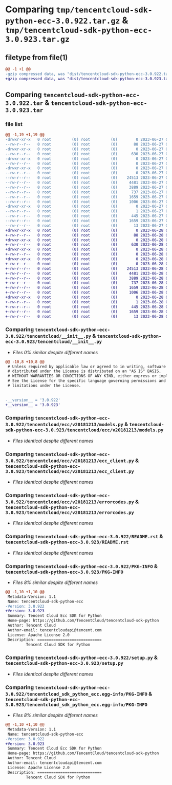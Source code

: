 # Comparing `tmp/tencentcloud-sdk-python-ecc-3.0.922.tar.gz` & `tmp/tencentcloud-sdk-python-ecc-3.0.923.tar.gz`

## filetype from file(1)

```diff
@@ -1 +1 @@
-gzip compressed data, was "dist/tencentcloud-sdk-python-ecc-3.0.922.tar", last modified: Tue Jun 27 00:23:53 2023, max compression
+gzip compressed data, was "dist/tencentcloud-sdk-python-ecc-3.0.923.tar", last modified: Wed Jun 28 00:26:05 2023, max compression
```

## Comparing `tencentcloud-sdk-python-ecc-3.0.922.tar` & `tencentcloud-sdk-python-ecc-3.0.923.tar`

### file list

```diff
@@ -1,19 +1,19 @@
-drwxr-xr-x   0 root         (0) root         (0)        0 2023-06-27 00:23:53.000000 tencentcloud-sdk-python-ecc-3.0.922/
--rw-r--r--   0 root         (0) root         (0)       88 2023-06-27 00:23:53.000000 tencentcloud-sdk-python-ecc-3.0.922/setup.cfg
-drwxr-xr-x   0 root         (0) root         (0)        0 2023-06-27 00:23:53.000000 tencentcloud-sdk-python-ecc-3.0.922/tencentcloud/
--rw-r--r--   0 root         (0) root         (0)      630 2023-06-27 00:23:53.000000 tencentcloud-sdk-python-ecc-3.0.922/tencentcloud/__init__.py
-drwxr-xr-x   0 root         (0) root         (0)        0 2023-06-27 00:23:53.000000 tencentcloud-sdk-python-ecc-3.0.922/tencentcloud/ecc/
--rw-r--r--   0 root         (0) root         (0)        0 2023-06-27 00:23:53.000000 tencentcloud-sdk-python-ecc-3.0.922/tencentcloud/ecc/__init__.py
-drwxr-xr-x   0 root         (0) root         (0)        0 2023-06-27 00:23:53.000000 tencentcloud-sdk-python-ecc-3.0.922/tencentcloud/ecc/v20181213/
--rw-r--r--   0 root         (0) root         (0)        0 2023-06-27 00:23:53.000000 tencentcloud-sdk-python-ecc-3.0.922/tencentcloud/ecc/v20181213/__init__.py
--rw-r--r--   0 root         (0) root         (0)    24513 2023-06-27 00:23:53.000000 tencentcloud-sdk-python-ecc-3.0.922/tencentcloud/ecc/v20181213/models.py
--rw-r--r--   0 root         (0) root         (0)     4481 2023-06-27 00:23:53.000000 tencentcloud-sdk-python-ecc-3.0.922/tencentcloud/ecc/v20181213/ecc_client.py
--rw-r--r--   0 root         (0) root         (0)     3889 2023-06-27 00:23:53.000000 tencentcloud-sdk-python-ecc-3.0.922/tencentcloud/ecc/v20181213/errorcodes.py
--rw-r--r--   0 root         (0) root         (0)      737 2023-06-27 00:23:53.000000 tencentcloud-sdk-python-ecc-3.0.922/README.rst
--rw-r--r--   0 root         (0) root         (0)     1659 2023-06-27 00:23:53.000000 tencentcloud-sdk-python-ecc-3.0.922/PKG-INFO
--rw-r--r--   0 root         (0) root         (0)     1006 2023-06-27 00:23:53.000000 tencentcloud-sdk-python-ecc-3.0.922/setup.py
-drwxr-xr-x   0 root         (0) root         (0)        0 2023-06-27 00:23:53.000000 tencentcloud-sdk-python-ecc-3.0.922/tencentcloud_sdk_python_ecc.egg-info/
--rw-r--r--   0 root         (0) root         (0)        1 2023-06-27 00:23:53.000000 tencentcloud-sdk-python-ecc-3.0.922/tencentcloud_sdk_python_ecc.egg-info/dependency_links.txt
--rw-r--r--   0 root         (0) root         (0)      445 2023-06-27 00:23:53.000000 tencentcloud-sdk-python-ecc-3.0.922/tencentcloud_sdk_python_ecc.egg-info/SOURCES.txt
--rw-r--r--   0 root         (0) root         (0)     1659 2023-06-27 00:23:53.000000 tencentcloud-sdk-python-ecc-3.0.922/tencentcloud_sdk_python_ecc.egg-info/PKG-INFO
--rw-r--r--   0 root         (0) root         (0)       13 2023-06-27 00:23:53.000000 tencentcloud-sdk-python-ecc-3.0.922/tencentcloud_sdk_python_ecc.egg-info/top_level.txt
+drwxr-xr-x   0 root         (0) root         (0)        0 2023-06-28 00:26:05.000000 tencentcloud-sdk-python-ecc-3.0.923/
+-rw-r--r--   0 root         (0) root         (0)       88 2023-06-28 00:26:05.000000 tencentcloud-sdk-python-ecc-3.0.923/setup.cfg
+drwxr-xr-x   0 root         (0) root         (0)        0 2023-06-28 00:26:05.000000 tencentcloud-sdk-python-ecc-3.0.923/tencentcloud/
+-rw-r--r--   0 root         (0) root         (0)      630 2023-06-28 00:26:05.000000 tencentcloud-sdk-python-ecc-3.0.923/tencentcloud/__init__.py
+drwxr-xr-x   0 root         (0) root         (0)        0 2023-06-28 00:26:05.000000 tencentcloud-sdk-python-ecc-3.0.923/tencentcloud/ecc/
+-rw-r--r--   0 root         (0) root         (0)        0 2023-06-28 00:26:05.000000 tencentcloud-sdk-python-ecc-3.0.923/tencentcloud/ecc/__init__.py
+drwxr-xr-x   0 root         (0) root         (0)        0 2023-06-28 00:26:05.000000 tencentcloud-sdk-python-ecc-3.0.923/tencentcloud/ecc/v20181213/
+-rw-r--r--   0 root         (0) root         (0)        0 2023-06-28 00:26:05.000000 tencentcloud-sdk-python-ecc-3.0.923/tencentcloud/ecc/v20181213/__init__.py
+-rw-r--r--   0 root         (0) root         (0)    24513 2023-06-28 00:26:05.000000 tencentcloud-sdk-python-ecc-3.0.923/tencentcloud/ecc/v20181213/models.py
+-rw-r--r--   0 root         (0) root         (0)     4481 2023-06-28 00:26:05.000000 tencentcloud-sdk-python-ecc-3.0.923/tencentcloud/ecc/v20181213/ecc_client.py
+-rw-r--r--   0 root         (0) root         (0)     3889 2023-06-28 00:26:05.000000 tencentcloud-sdk-python-ecc-3.0.923/tencentcloud/ecc/v20181213/errorcodes.py
+-rw-r--r--   0 root         (0) root         (0)      737 2023-06-28 00:26:05.000000 tencentcloud-sdk-python-ecc-3.0.923/README.rst
+-rw-r--r--   0 root         (0) root         (0)     1659 2023-06-28 00:26:05.000000 tencentcloud-sdk-python-ecc-3.0.923/PKG-INFO
+-rw-r--r--   0 root         (0) root         (0)     1006 2023-06-28 00:26:05.000000 tencentcloud-sdk-python-ecc-3.0.923/setup.py
+drwxr-xr-x   0 root         (0) root         (0)        0 2023-06-28 00:26:05.000000 tencentcloud-sdk-python-ecc-3.0.923/tencentcloud_sdk_python_ecc.egg-info/
+-rw-r--r--   0 root         (0) root         (0)        1 2023-06-28 00:26:05.000000 tencentcloud-sdk-python-ecc-3.0.923/tencentcloud_sdk_python_ecc.egg-info/dependency_links.txt
+-rw-r--r--   0 root         (0) root         (0)      445 2023-06-28 00:26:05.000000 tencentcloud-sdk-python-ecc-3.0.923/tencentcloud_sdk_python_ecc.egg-info/SOURCES.txt
+-rw-r--r--   0 root         (0) root         (0)     1659 2023-06-28 00:26:05.000000 tencentcloud-sdk-python-ecc-3.0.923/tencentcloud_sdk_python_ecc.egg-info/PKG-INFO
+-rw-r--r--   0 root         (0) root         (0)       13 2023-06-28 00:26:05.000000 tencentcloud-sdk-python-ecc-3.0.923/tencentcloud_sdk_python_ecc.egg-info/top_level.txt
```

### Comparing `tencentcloud-sdk-python-ecc-3.0.922/tencentcloud/__init__.py` & `tencentcloud-sdk-python-ecc-3.0.923/tencentcloud/__init__.py`

 * *Files 0% similar despite different names*

```diff
@@ -10,8 +10,8 @@
 # Unless required by applicable law or agreed to in writing, software
 # distributed under the License is distributed on an "AS IS" BASIS,
 # WITHOUT WARRANTIES OR CONDITIONS OF ANY KIND, either express or implied.
 # See the License for the specific language governing permissions and
 # limitations under the License.
 
 
-__version__ = '3.0.922'
+__version__ = '3.0.923'
```

### Comparing `tencentcloud-sdk-python-ecc-3.0.922/tencentcloud/ecc/v20181213/models.py` & `tencentcloud-sdk-python-ecc-3.0.923/tencentcloud/ecc/v20181213/models.py`

 * *Files identical despite different names*

### Comparing `tencentcloud-sdk-python-ecc-3.0.922/tencentcloud/ecc/v20181213/ecc_client.py` & `tencentcloud-sdk-python-ecc-3.0.923/tencentcloud/ecc/v20181213/ecc_client.py`

 * *Files identical despite different names*

### Comparing `tencentcloud-sdk-python-ecc-3.0.922/tencentcloud/ecc/v20181213/errorcodes.py` & `tencentcloud-sdk-python-ecc-3.0.923/tencentcloud/ecc/v20181213/errorcodes.py`

 * *Files identical despite different names*

### Comparing `tencentcloud-sdk-python-ecc-3.0.922/README.rst` & `tencentcloud-sdk-python-ecc-3.0.923/README.rst`

 * *Files identical despite different names*

### Comparing `tencentcloud-sdk-python-ecc-3.0.922/PKG-INFO` & `tencentcloud-sdk-python-ecc-3.0.923/PKG-INFO`

 * *Files 8% similar despite different names*

```diff
@@ -1,10 +1,10 @@
 Metadata-Version: 1.1
 Name: tencentcloud-sdk-python-ecc
-Version: 3.0.922
+Version: 3.0.923
 Summary: Tencent Cloud Ecc SDK for Python
 Home-page: https://github.com/TencentCloud/tencentcloud-sdk-python
 Author: Tencent Cloud
 Author-email: tencentcloudapi@tencent.com
 License: Apache License 2.0
 Description: ============================
         Tencent Cloud SDK for Python
```

### Comparing `tencentcloud-sdk-python-ecc-3.0.922/setup.py` & `tencentcloud-sdk-python-ecc-3.0.923/setup.py`

 * *Files identical despite different names*

### Comparing `tencentcloud-sdk-python-ecc-3.0.922/tencentcloud_sdk_python_ecc.egg-info/PKG-INFO` & `tencentcloud-sdk-python-ecc-3.0.923/tencentcloud_sdk_python_ecc.egg-info/PKG-INFO`

 * *Files 8% similar despite different names*

```diff
@@ -1,10 +1,10 @@
 Metadata-Version: 1.1
 Name: tencentcloud-sdk-python-ecc
-Version: 3.0.922
+Version: 3.0.923
 Summary: Tencent Cloud Ecc SDK for Python
 Home-page: https://github.com/TencentCloud/tencentcloud-sdk-python
 Author: Tencent Cloud
 Author-email: tencentcloudapi@tencent.com
 License: Apache License 2.0
 Description: ============================
         Tencent Cloud SDK for Python
```


